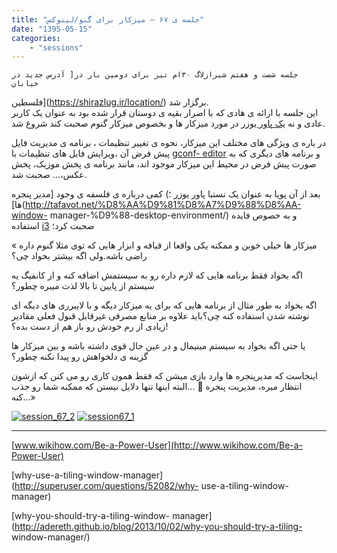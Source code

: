 ```yaml
---
title: "جلسه ی ۶۷ – میزکار برای گنو/لینوکس"
date: "1395-05-15"
categories:
    - "sessions"
---
```

    جلسه شصت و هفتم شیرازلاگ ۳۰ام تیر برای دومین بار در[ آدرس جدید در خیابان
فلسطین](https://shirazlug.ir/location/) برگزار شد.  
این جلسه با ارائه ی هادی که با اصرار بقیه ی دوستان قرار شده بود به عنوان یک
کاربر عادی و نه [یک پاور یوزر](http://techterms.com/definition/poweruser) در
مورد میزکار ها و بخصوص میزکار گنوم صحبت کند شروع شد.

در باره ی ویژگی های مختلف این میزکار، نحوه ی تغییر تنظیمات ، برنامه ی مدیریت
فایل پیش فرض آن ،ویرایش فایل های تنظیمات با [gconf-
editor](https://projects.gnome.org/gconf/) و برنامه های دیگری که به صورت پیش
فرض در محیط این میزکار موجود اند، مانند برنامه ی پخش موزیک، پخش عکس،… صحبت شد.

بعد از آن پویا به عنوان یک نستبا پاور یوزر ؛) کمی درباره ی فلسفه ی وجود [مدیر
پنجره ها](http://tafavot.net/%D8%AA%D9%81%D8%A7%D9%88%D8%AA-window-
manager-%D9%88-desktop-environment/) و به خصوص فایده استفاده
[i3](http://i3wm.org) صحبت کرد؛

« میزکار ها خیلی خوبن و ممکنه یکی واقعا از قیافه و ابزار هایی که توی مثلا گنوم
داره راضی باشه.ولی اگه بیشتر بخواد چی؟

اگه بخواد فقط برنامه هایی که لازم داره رو به سیستمش اضافه کنه و از کانفیگ یه
سیستم از پایین تا بالا لذت میبره چطور؟

اگه بخواد به طور مثال از برنامه هایی که برای یه میزکار دیگه و با لایبرری های
دیگه ای نوشته شدن استفاده کنه چی؟‌باید علاوه بر منابع مصرفی غیرقابل قبول فعلی
مقادیر زیادی از رم خودش رو باز هم از دست بده؟!

یا حتی اگه بخواد یه سیستم مینیمال و در عین حال قوی داشته باشه و بین میزکار ها
گزینه ی دلخواهش رو پیدا نکنه چطور؟

اینجاست که مدیرپنجره ها وارد بازی میشن که فقط همون کاری رو می کنن که ازشون
انتظار میره، مدیریت پنجره 🙂 …البته اینها تنها دلایل نیستن که ممکنه شما رو جذب
کنه…»

[![session_67_2](img/b8081a10-fdbb-11e6-86dd-a088b4d860141488289336.9629629.jpg)](img/b8081a10-fdbb-11e6-86dd-a088b4d860141488289336.9629629.jpg)
[![session67_1](img/b8081d26-fdbb-11e6-86dd-a088b4d860141488289336.9630232.jpg)](img/b8081d26-fdbb-11e6-86dd-a088b4d860141488289336.9630232.jpg)

_________________________________________________________

[www.wikihow.com/Be-a-Power-User](http://www.wikihow.com/Be-a-Power-User)

[why-use-a-tiling-window-manager](http://superuser.com/questions/52082/why-
use-a-tiling-window-manager)

[why-you-should-try-a-tiling-window-
manager](http://adereth.github.io/blog/2013/10/02/why-you-should-try-a-tiling-
window-manager/)

